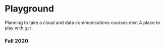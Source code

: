# Playground
Planning to take a cloud and data communications courses next 
A place to play with `git`.

### Fall 2020

